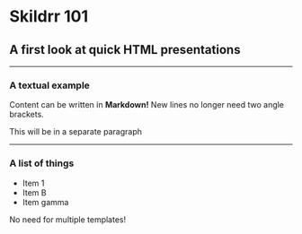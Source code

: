 # Skildrr 101

## A first look at quick HTML presentations

---

### A textual example

Content can be written in **Markdown!** New lines no longer need two angle brackets.

This will be in a separate paragraph

---

### A list of things

* Item 1
* Item B
* Item gamma

No need for multiple templates!

